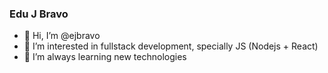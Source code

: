 ### Edu J Bravo

- 👋 Hi, I’m @ejbravo
- 👀 I’m interested in fullstack development, specially JS (Nodejs + React)
- 🌱 I’m always learning new technologies

<!---

- 💞️ I’m looking to collaborate on interesting projects.
- 📫 How to reach me? I will do it...

ejbravo/ejbravo is a ✨ special ✨ repository because its `README.md` (this file) appears on your GitHub profile.
You can click the Preview link to take a look at your changes.
--->
